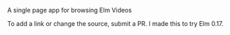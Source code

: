 A single page app for browsing Elm Videos

To add a link or change the source, submit a PR.
I made this to try Elm 0.17.
